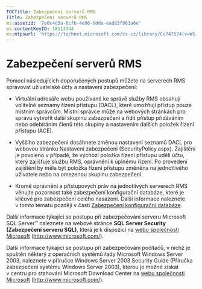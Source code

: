 ```yaml
---
TOCTitle: Zabezpečení serverů RMS
Title: Zabezpečení serverů RMS
ms:assetid: '7e6c4d3a-6cfb-4e96-9dda-ead83f961a6e'
ms:contentKeyID: 18113344
ms:mtpsurl: 'https://technet.microsoft.com/cs-cz/library/Cc747574(v=WS.10)'
---
```


Zabezpečení serverů RMS
=======================

Pomocí následujících doporučených postupů můžete na serverech RMS spravovat uživatelské účty a nastavení zabezpečení:

-   Virtuální adresáře webu používané ke správě služby RMS obsahují volitelné seznamy řízení přístupu (DACL), které umožňují přístup pouze místním správcům. Místní správce může na webových stránkách pro správu vytvořit další skupinu zabezpečení a řídit přístup přidáváním nebo odebíráním členů této skupiny a nastavením dalších položek řízení přístupu (ACE).

-   Vyššího zabezpečení dosáhnete změnou nastavení seznamů DACL pro webovou stránku Nastavení zabezpečení (SecurityPolicy.aspx). Zajištění je povoleno v případě, že výchozí položka řízení přístupu udělí účtu, který zajišťuje službu RMS, oprávnění k úplnému řízení. Po provedení zajištění by měla být položka řízení přístupu změněna na jednotlivého uživatele nebo na omezenou skupinu zabezpečení.

-   Kromě oprávnění a přístupových práv na jednotlivých serverech RMS věnujte pozornost také zabezpečení konfigurační databáze, které je klíčové pro zabezpečení celého nasazení. Další informace naleznete v tomto tématu později v části [Zabezpečení konfigurační databáze](https://technet.microsoft.com/e023b96f-81d0-45fb-8cc5-becaf6d47ae1).

Další informace týkající se postupu při zabezpečování serveru Microsoft SQL Server™ naleznete na webové stránce **SQL Server Security (Zabezpečení serveru SQL)**, která je k dispozici na [webu společnosti Microsoft](http://www.microsoft.com/) (http://www.microsoft.com/).

Další informace týkající se postupu při zabezpečování počítačů, v nichž je spuštěn některý z operačních systémů řady Microsoft Windows Server 2003, naleznete v příručce Windows Server 2003 Security Guide (Příručka zabezpečení systému Windows Server 2003), kterou je možné získat v centru pro stahování Microsoft Download Center na [webu společnosti Microsoft](http://www.microsoft.com/) (http://www.microsoft.com/).

